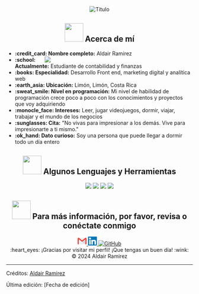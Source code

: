 <div align="center">
  <img src="https://readme-typing-svg.herokuapp.com?font=Architects+Daughter&color=%2338C2FF&size=50&center=true&vCenter=true&height=60&width=600&lines=¡Hola%21+Soy+Aldair+Ramirez+%3C3%3B+TN+is+me%21%21%21%3BWelcome+to+my+profile%21" alt="Título">
</div>

<h2 align="center">
  <img src="https://raw.githubusercontent.com/nixin72/nixin72/master/wave.gif" width="50px" height="50px">
  Acerca de mí
</h2>

<ul>
  <li>
    <b>:credit_card: Nombre completo:</b> Aldair Ramirez
    <img src="https://i.pinimg.com/originals/df/1a/ff/df1aff8395678d11b99b575f0e3b19d5.gif" width="400" align="right"/>
  </li>
  <li><b>:school: Actualmente:</b> Estudiante de contabilidad y finanzas</li>
  <li><b>:books: Especialidad:</b> Desarrollo Front end, marketing digital y analítica web</li>
  <li><b>:earth_asia: Ubicación:</b> Limón, Limón, Costa Rica</li>
  <li><b>:sweat_smile: Nivel en programación:</b> Mi nivel de habilidad de programación crece poco a poco con los conocimientos y proyectos que voy adquiriendo</li>
  <li><b>:monocle_face: Intereses:</b> Leer, jugar videojuegos, dormir, viajar, trabajar y el mundo de los negocios</li>
  <li><b>:sunglasses: Cita:</b> "No vivas para impresionar a los demás. Vive para impresionarte a ti mismo."</li>
  <li><b>:ok_hand: Dato curioso:</b> Soy una persona que puede llegar a dormir todo un día entero</li>
</ul>

<h2 align="center">
  <img src="https://media2.giphy.com/media/QssGEmpkyEOhBCb7e1/giphy.gif?cid=ecf05e47a0n3gi1bfqntqmob8g9aid1oyj2wr3ds3mg700bl&rid=giphy.gif" width="50px" height="50px">
  Algunos Lenguajes y Herramientas
</h2>

<div align="center">
  <img src="https://img.shields.io/badge/HTML-E34F26?style=for-the-badge&logo=html5&logoColor=white" height="25"/>
  <img src="https://img.shields.io/badge/CSS-1572B6?style=for-the-badge&logo=css3&logoColor=white" height="25"/>
  <img src="https://img.shields.io/badge/JavaScript-F7DF1E?style=for-the-badge&logo=javascript&logoColor=black" height="25"/>
  <img src="https://img.shields.io/badge/React-61DAFB?style=for-the-badge&logo=react&logoColor=black" height="25"/>
</div>

<h2 align="center">
  <img src='https://raw.githubusercontent.com/ShahriarShafin/ShahriarShafin/main/Assets/handshake.gif' width="50px" height="50px">
  Para más información, por favor, revisa o conéctate conmigo
</h2>

<div align="center">
  <a href="mailto:ramirez.aldair2217@gmail.com">
    <img src="https://github.com/SatYu26/SatYu26/blob/master/Assets/Gmail.svg" width="24px" alt="Correo Electrónico">
  </a>
  <a href="https://www.linkedin.com/in/aldair-ramirez-bb7aba104/" target="_blank">
    <img src="https://github.com/SatYu26/SatYu26/blob/master/Assets/Linkedin.svg" width="24px" alt="LinkedIn">
  </a>
  <a href="https://github.com/LordNiyu" target="_blank">
    <img src="https://upload.wikimedia.org/wikipedia/commons/thumb/a/ae/Github-desktop-logo-symbol.svg/1024px-Github-desktop-logo-symbol.svg.png" width="24px" alt="GitHub">
  </a>
</div>

<div align="center">
  :heart_eyes: ¡Gracias por visitar mi perfil! ¡Que tengas un buen día! :wink: <br/>
  &copy; 2024 Aldair Ramirez
</div>

---

Créditos: [Aldair Ramirez](https://github.com/LordNiyu)

Última edición: [Fecha de edición]


